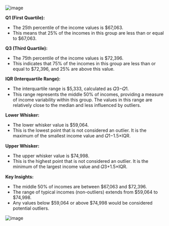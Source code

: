 ![image](https://github.com/user-attachments/assets/8ec266e3-d5f4-4a72-93a1-7e386a24fea2)

**Q1 (First Quartile):**

* The 25th percentile of the income values is $67,063.
* This means that 25% of the incomes in this group are less than or equal to $67,063.

**Q3 (Third Quartile):**

* The 75th percentile of the income values is $72,396.
* This indicates that 75% of the incomes in this group are less than or equal to $72,396, and 25% are above this value.

**IQR (Interquartile Range):**

* The interquartile range is $5,333, calculated as  𝑄3−𝑄1.
* This range represents the middle 50% of incomes, providing a measure of income variability within this group. The values in this range are relatively close to the median and less influenced by outliers.

**Lower Whisker:**

* The lower whisker value is $59,064.
* This is the lowest point that is not considered an outlier. It is the maximum of the smallest income value and 𝑄1−1.5×IQR.

**Upper Whisker:**

* The upper whisker value is $74,998.
* This is the highest point that is not considered an outlier. It is the minimum of the largest income value and 𝑄3+1.5×IQR.

**Key Insights:**

* The middle 50% of incomes are between $67,063 and $72,396.
* The range of typical incomes (non-outliers) extends from $59,064 to $74,998.
* Any values below $59,064 or above $74,998 would be considered potential outliers.

![image](https://github.com/user-attachments/assets/6ef51728-893f-4f02-ad8f-db67b1079f16)





